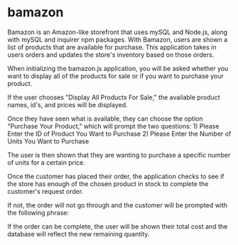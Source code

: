 # bamazon

Bamazon is an Amazon-like storefront that uses mySQL and Node.js, along with mySQL and inquirer npm packages. With Bamazon, users are shown a list of products that are available for purchase.  This application takes in users orders and updates the store's inventory based on those orders.

When initializing the bamazon.js application, you will be asked whether you want to display all of the products for sale or if you want to purchase your product.

If the user chooses "Display All Products For Sale," the available product names, id's, and prices will be displayed.

Once they have seen what is available, they can choose the option "Purchase Your Product," which will prompt the two questions:
    1) Please Enter the ID of Product You Want to Purchase
    2) Please Enter the Number of Units You Want to Purchase

The user is then shown that they are wanting to purchase a specific number of units for a certain price.

Once the customer has placed their order, the application checks to see if the store has enough of the chosen product in stock to complete the customer's request order.

If not, the order will not go through and the customer will be prompted with the following phrase:

If the order can be complete, the user will be shown their total cost and the database will reflect the new remaining quantity.